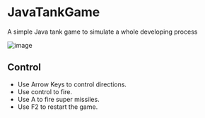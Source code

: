 # JavaTankGame
A simple Java tank game to simulate a whole developing process

![image](https://github.com/RyanDu/JavaTankGame/assets/assets/TankGame.jpg)

## Control
- Use Arrow Keys to control directions.
- Use control to fire.
- Use A to fire super missiles.
- Use F2 to restart the game.
